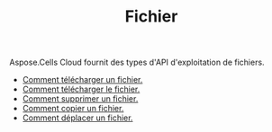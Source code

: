﻿---
title: Fichier
second_title: Aspose.Cells Cloud Documen
type: docs
url: /fr/file/
keywords: Upload, download, delete, copy, and move file
description: Aspose.Cells Cloud REST API prend en charge le téléchargement, le téléchargement, la suppression, la copie et le déplacement de fichiers. SDK prend en charge les types de langages de développement. Ils incluent Android, C#, Go, Java, NodeJS, Perl, PHP, Python, Ruby et Swift
weight: 100
---
Aspose.Cells Cloud fournit des types d'API d'exploitation de fichiers.

- [Comment télécharger un fichier.](/cells/fr/file/upload/)
- [Comment télécharger le fichier.](/cells/fr/file/download/)
- [Comment supprimer un fichier.](/cells/fr/file/delete/)
- [Comment copier un fichier.](/cells/fr/file/copy/)
- [Comment déplacer un fichier.](/cells/fr/file/move/)

